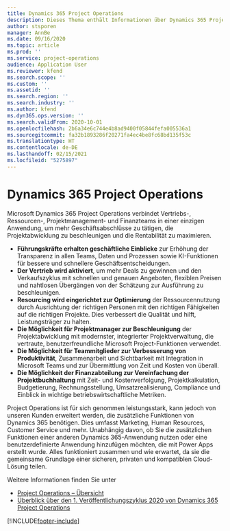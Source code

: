 ```yaml
---
title: Dynamics 365 Project Operations
description: Dieses Thema enthält Informationen über Dynamics 365 Project Vorgänge.
author: stsporen
manager: AnnBe
ms.date: 09/16/2020
ms.topic: article
ms.prod: ''
ms.service: project-operations
audience: Application User
ms.reviewer: kfend
ms.search.scope: ''
ms.custom: ''
ms.assetid: ''
ms.search.region: ''
ms.search.industry: ''
ms.author: kfend
ms.dyn365.ops.version: ''
ms.search.validFrom: 2020-10-01
ms.openlocfilehash: 2b6a34e6c744e4b8ad9400f05844fefa005536a1
ms.sourcegitcommit: fa32b1893286f20271fa4ec4be8fc68bd135f53c
ms.translationtype: HT
ms.contentlocale: de-DE
ms.lasthandoff: 02/15/2021
ms.locfileid: "5275897"
---
```

# <a name="dynamics-365-project-operations"></a>Dynamics 365 Project Operations

Microsoft Dynamics 365 Project Operations verbindet Vertriebs-, Ressourcen-, Projektmanagement- und Finanzteams in einer einzigen Anwendung, um mehr Geschäftsabschlüsse zu tätigen, die Projektabwicklung zu beschleunigen und die Rentabilität zu maximieren.

-   **Führungskräfte erhalten geschäftliche Einblicke** zur Erhöhung der Transparenz in allen Teams, Daten und Prozessen sowie KI-Funktionen für bessere und schnellere Geschäftsentscheidungen.
-   **Der Vertrieb wird aktiviert**, um mehr Deals zu gewinnen und den Verkaufszyklus mit schnellen und genauen Angeboten, flexiblen Preisen und nahtlosen Übergängen von der Schätzung zur Ausführung zu beschleunigen.
-   **Resourcing wird eingerichtet zur Optimierung** der Ressourcennutzung durch Ausrichtung der richtigen Personen mit den richtigen Fähigkeiten auf die richtigen Projekte. Dies verbessert die Qualität und hilft, Leistungsträger zu halten.
-   **Die Möglichkeit für Projektmanager zur Beschleunigung** der Projektabwicklung mit modernster, integrierter Projektverwaltung, die vertraute, benutzerfreundliche Microsoft Project-Funktionen verwendet.
-   **Die Möglichkeit für Teammitglieder zur Verbesserung von Produktivität**, Zusammenarbeit und Sichtbarkeit mit Integration in Microsoft Teams und zur Übermittlung von Zeit und Kosten von überall.
-   **Die Möglichkeit der Finanzabteilung zur Vereinfachung der Projektbuchhaltung** mit Zeit- und Kostenverfolgung, Projektkalkulation, Budgetierung, Rechnungsstellung, Umsatzrealisierung, Compliance und Einblick in wichtige betriebswirtschaftliche Metriken.

Project Operations ist für sich genommen leistungsstark, kann jedoch von unseren Kunden erweitert werden, die zusätzliche Funktionen von Dynamics 365 benötigen. Dies umfasst Marketing, Human Resources, Customer Service und mehr. Unabhängig davon, ob Sie die zusätzlichen Funktionen einer anderen Dynamics 365-Anwendung nutzen oder eine benutzerdefinierte Anwendung hinzufügen möchten, die mit Power Apps erstellt wurde. Alles funktioniert zusammen und wie erwartet, da sie die gemeinsame Grundlage einer sicheren, privaten und kompatiblen Cloud-Lösung teilen.

Weitere Informationen finden Sie unter

- [Project Operations – Übersicht](https://dynamics.microsoft.com/en-us/project-operations/overview/)
- [Überblick über den 1. Veröffentlichungszyklus 2020 von Dynamics 365 Project Operations](https://docs.microsoft.com/dynamics365-release-plan/2020wave1/dynamics365-project-operations/)



[!INCLUDE[footer-include](includes/footer-banner.md)]